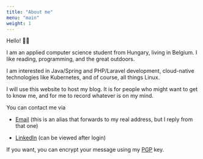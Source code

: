```yaml
---
title: "About me"
menu: "main"
weight: 1
---
```


Hello! 👋🏻

I am an applied computer science student from Hungary, living in Belgium. I like reading,
programming, and the great outdoors. 

I am interested in Java/Spring and PHP/Laravel development, cloud-native technologies like Kubernetes, and of course, 
all things Linux.

I will use this website to host my blog. It is for people who might want to get to know me, and for 
me to record whatever is on my mind.

You can contact me via
 - [Email](mailto:levente.blog.p9ovf@slmail.me) (this is an alias that forwards to my real address, but I reply from that one) 
 
 - [LinkedIn](https://www.linkedin.com/in/leventekataipal/) (can be viewed after login)
  
If you want, you can encrypt your message using my [PGP](https://levente.blog/pgp) key.

